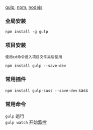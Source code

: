 [gulp](http://gulpjs.com/), [npm](https://www.npmjs.com/), [nodejs](https://nodejs.org)
### 全局安装
```
npm install -g gulp
```
### 项目安装
`使用cd命令进入项目文件夹后使用`
```
npm install gulp --save-dev
```
### 常用插件
`npm install gulp-sass --save-dev` sass  
### 常用命令
`gulp` 运行  
`gulp watch` 开始监控
